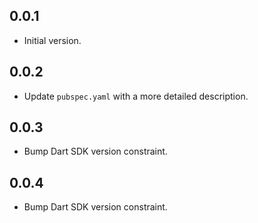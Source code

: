 ## 0.0.1

- Initial version.

## 0.0.2

- Update `pubspec.yaml` with a more detailed description.

## 0.0.3

- Bump Dart SDK version constraint.

## 0.0.4

- Bump Dart SDK version constraint.
